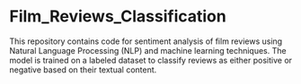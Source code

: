 # Film_Reviews_Classification
This repository contains code for sentiment analysis of film reviews using Natural Language Processing (NLP) and machine learning techniques. The model is trained on a labeled dataset to classify reviews as either positive or negative based on their textual content.

